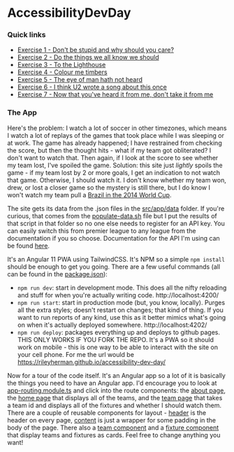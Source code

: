 # AccessibilityDevDay

### Quick links

* [Exercise 1 - Don't be stupid and why should you care?](https://github.com/rileyherman/accessibility-dev-day/tree/excercise-1)
* [Exercise 2 - Do the things we all know we should](https://github.com/rileyherman/accessibility-dev-day/tree/excercise-2)
* [Exercise 3 - To the Lighthouse](https://github.com/rileyherman/accessibility-dev-day/tree/excercise-3)
* [Exercise 4 - Colour me timbers](https://github.com/rileyherman/accessibility-dev-day/tree/excercise-4)
* [Exercise 5 - The eye of man hath not heard](https://github.com/rileyherman/accessibility-dev-day/tree/excercise-5)
* [Exercise 6 - I think U2 wrote a song about this once](https://github.com/rileyherman/accessibility-dev-day/tree/excercise-6)
* [Exercise 7 - Now that you've heard it from me, don't take it from me](https://github.com/rileyherman/accessibility-dev-day/tree/excercise-7)

### The App

Here's the problem: I watch a lot of soccer in other timezones, which means I watch a lot of replays of the games that took place while I was sleeping or at work. The game has already happened; I have restrained from checking the score, but then the thought hits - what if my team got obliterated? I don't want to watch that. Then again, if I look at the score to see whether my team lost, I've spoiled the game. Solution: this site just _lightly_ spoils the game - if my team lost by 2 or more goals, I get an indication to not watch that game. Otherwise, I should watch it. I don't know whether my team won, drew, or lost a closer game so the mystery is still there, but I do know I won't watch my team pull a [Brazil in the 2014 World Cup](https://youtu.be/aE4BdIP6bvc).

The site gets its data from the .json files in the [src/app/data](./src/app/data) folder. If you're curious, that comes from the [populate-data.sh](populat-data.sh) file but I put the results of that script in that folder so no one else needs to register for an API key. You can easily switch this from premier league to any league from the documentation if you so choose. Documentation for the API I'm using can be found [here](https://rapidapi.com/api-sports/api/API-FOOTBALL). 

It's an Angular 11 PWA using TailwindCSS. It's NPM so a simple `npm install` should be enough to get you going. There are a few useful commands (all can be found in the [package.json](./package.json)): 

* `npm run dev`: start in development mode. This does all the nifty reloading and stuff for when you're actually writing code. http://localhost:4200/
* `npm run start`: start in production mode (but, you know, locally). Purges all the extra styles; doesn't restart on changes; that kind of thing. If you want to run reports of any kind, use this as it better mimics what's going on when it's actually deployed somewhere. http://localhost:4202/
* `npm run deploy`: packages everything up and deploys to github pages. THIS ONLY WORKS IF YOU FORK THE REPO. It's a PWA so it should work on mobile - this is one way to be able to interact with the site on your cell phone. For me the url would be https://rileyherman.github.io/accessibility-dev-day/ 

Now for a tour of the code itself. It's an Angular app so a lot of it is basically the things you need to have an Angular app. I'd encourage you to look at [app-routing.module.ts](./src/app/app-routing.module.ts) and click into the route components: the [about page](src/app/routes/about-page/about-page.component.ts), the [home page](./src/app/routes/home-page/home-page.component.ts) that displays all of the teams, and the [team page](./src/app/routes/team-page/team-page.component.ts) that takes a team id and displays all of the fixtures and whether I should watch them. There are a couple of reusable components for layout - [header](./src/app/components/header/header.component.ts) is the header on every page, [content](./src/app/components/content/content.component.ts) is just a wrapper for some padding in the body of the page. There also a [team component](./src/app/components/team/team.component.ts) and a [fixture component](./src/app/components/fixture/fixture.component.ts) that display teams and fixtures as cards. Feel free to change anything you want!